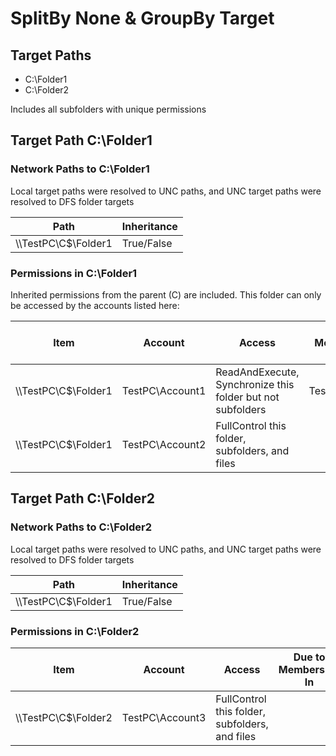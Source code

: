 # SplitBy None & GroupBy Target

## Target Paths

- C:\Folder1
- C:\Folder2

Includes all subfolders with unique permissions

## Target Path C:\\Folder1

### Network Paths to C:\\Folder1

Local target paths were resolved to UNC paths, and UNC target paths were resolved to DFS folder targets

| Path | Inheritance |
|------|-------------|
| \\\\TestPC\\C$\\Folder1 | True/False |

### Permissions in C:\\Folder1

Inherited permissions from the parent (C) are included. This folder can only be accessed by the accounts listed here:

| Item | Account | Access | Due to Membership In | Source of Access | Account Property 1 | Account Property 2 | etc. |
|------|--------|----------------------|------------------|------------------|------------------|------------------|------------------|
| \\\\TestPC\\C$\\Folder1 | TestPC\\Account1 | ReadAndExecute, Synchronize this folder but not subfolders | TestPC\\Group1 | Discretionary ACL | - | - | ... |
| \\\\TestPC\\C$\\Folder1 | TestPC\\Account2 | FullControl this folder, subfolders, and files | | Ownership | - | - | ... |

## Target Path C:\\Folder2

### Network Paths to C:\\Folder2

Local target paths were resolved to UNC paths, and UNC target paths were resolved to DFS folder targets

| Path | Inheritance |
|------|-------------|
| \\\\TestPC\\C$\\Folder1 | True/False |

### Permissions in C:\\Folder2

| Item | Account | Access | Due to Membership In | Source of Access | Account Property 1 | Account Property 2 | etc. |
|------|--------|----------------------|------------------|------------------|------------------|------------------|------------------|
| \\\\TestPC\\C$\\Folder2 | TestPC\\Account3 | FullControl this folder, subfolders, and files | | Discretionary ACL | - | - | ... |
